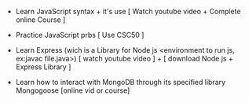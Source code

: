 - Learn JavaScript syntax + it's use [ Watch youtube video + Complete online Course ]

- Practice JavaScript prbs [ Use CSC50 ]

- Learn Express (wich is a Library for Node js <environment to run js, ex:javac file.java>) [ watch youtube video ] + [ download Node js + Express Library ]

- Learn how to interact with MongoDB through its specified library Mongogoose [online vid or course]